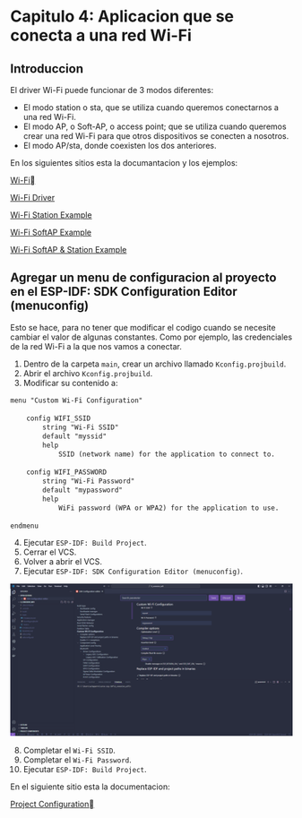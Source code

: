 # Capitulo 4: Aplicacion que se conecta a una red Wi-Fi

## Introduccion

El driver Wi-Fi puede funcionar de 3 modos diferentes:

- El modo station o sta, que se utiliza cuando queremos conectarnos a una red Wi-Fi.
- El modo AP, o Soft-AP, o access point; que se utiliza cuando queremos crear una red Wi-Fi para que otros dispositivos se conecten a nosotros.
- El modo AP/sta, donde coexisten los dos anteriores.

En los siguientes sitios esta la documantacion y los ejemplos:

[Wi-Fi](https://docs.espressif.com/projects/esp-idf/en/stable/esp32/api-reference/network/esp_wifi.html)

[Wi-Fi Driver](https://docs.espressif.com/projects/esp-idf/en/stable/esp32/api-guides/wifi.html)

[Wi-Fi Station Example](https://github.com/espressif/esp-idf/tree/master/examples/wifi/getting_started/station)

[Wi-Fi SoftAP Example](https://github.com/espressif/esp-idf/tree/master/examples/wifi/getting_started/softAP)

[Wi-Fi SoftAP & Station Example](https://github.com/espressif/esp-idf/tree/master/examples/wifi/softap_sta)

## Agregar un menu de configuracion al proyecto en el ESP-IDF: SDK Configuration Editor (menuconfig)

Esto se hace, para no tener que modificar el codigo cuando se necesite cambiar el valor de algunas constantes. Como por ejemplo, las credenciales de la red Wi-Fi a la que nos vamos a conectar.

1. Dentro de la carpeta `main`, crear un archivo llamado `Kconfig.projbuild`.
2. Abrir el archivo `Kconfig.projbuild`.
3. Modificar su contenido a:

```
menu "Custom Wi-Fi Configuration"

    config WIFI_SSID
        string "Wi-Fi SSID"
        default "myssid"
        help
            SSID (network name) for the application to connect to.

    config WIFI_PASSWORD
        string "Wi-Fi Password"
        default "mypassword"
        help
            WiFi password (WPA or WPA2) for the application to use.

endmenu
```

4. Ejecutar `ESP-IDF: Build Project`.
5. Cerrar el VCS.
6. Volver a abrir el VCS.
7. Ejecutar `ESP-IDF: SDK Configuration Editor (menuconfig)`.

![Custom Wi-Fi Configuration](custom_wifi_configuration.png)

8. Completar el `Wi-Fi SSID`.
9. Completar el `Wi-Fi Password`.
10. Ejecutar `ESP-IDF: Build Project`.

En el siguiente sitio esta la documentacion:

[Project Configuration](https://docs.espressif.com/projects/esp-idf/en/latest/esp32/api-reference/kconfig.html#configuration-options-reference)
